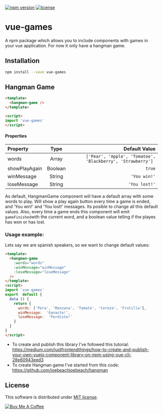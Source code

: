 [![npm version](https://badge.fury.io/js/vue-games.svg)](https://badge.fury.io/js/vue-games)
[![license](https://img.shields.io/github/license/mashape/apistatus.svg)](https://github.com/apertureless/vue-chartjs/blob/master/LICENSE.txt)

# vue-games

  A npm package which allows you to include components with games in your vue application. For now it only have a hangman game.

## Installation

```bash
npm install --save vue-games
```

  

## Hangman Game

```html
<template>
  <hangman-game />
</template>

<script>
import 'vue-games'
</script>
```
#### Properties

| Property      | Type        | Default Value                                              |
| :---          |    :----:   |          ---:                                              |
| words         | Array       | `['Pear', 'Apple', 'Tomatoe', 'Blackberry', 'Strawberry'] `|
| showPlayAgain | Boolean     | `true`                                                     |
| winMessage    | String      | `'You win!'`                                               |
| loseMessage   | String      | `'You lost!'`                                              |

As default, HangmanGame component will have a default array with some words to play. Will show a play again button every time a game is ended, and  'You win!' and 'You lost!' messages. Its posible to change all this default values.
Also, every time a game ends this component will emit `gameFinished`with the current word, and a boolean value telling if the playes has won or has lost.

### Usage example:

Lets say we are spanish speakers, so we want to change default values:

```html
<template>
  <hangman-game
    :words="words"
    :winMessage="winMessage"
    :loseMessage="loseMessage"
  />
</template>
<script>
import 'vue-games'
export  default {
  data () {
    return {
      words: ['Pera', 'Manzana', 'Tomate', 'Cereza', 'Frutilla'],
      winMessage:  'Ganaste!',
      loseMessage:  'Perdiste!'
    }
  }
}
</script>
```

- To create and publish this library I've followed this tutorial: https://medium.com/justfrontendthings/how-to-create-and-publish-your-own-vuejs-component-library-on-npm-using-vue-cli-28e60943eed3
- To create Hangman game I've started from this code: https://github.com/joebeachjoebeach/hangman

## License

This software is distributed under [MIT license](LICENSE.txt).

<a href="https://www.buymeacoffee.com/xcqjaytbl" target="_blank"><img src="https://www.buymeacoffee.com/assets/img/custom_images/purple_img.png" alt="Buy Me A Coffee" style="height: auto !important;width: auto !important;" ></a>